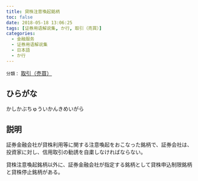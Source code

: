 ```yaml
---
title: 貸株注意喚起銘柄
toc: false
date: 2018-05-18 13:06:25
tags: [证券用语解说集, か行, 取引（売買）]
categories:
  - 金融服务
  - 证券用语解说集
  - 日本語
  - か行
---
```


`分類：` [取引（売買）](/tags/取引（売買）/)

## ひらがな

かしかぶちゅういかんきめいがら

## 説明

証券金融会社が貸株利用等に関する注意喚起をおこなった銘柄で、証券会社は、投資家に対し、信用取引の勧誘を自粛しなければならない。

貸株注意喚起銘柄以外に、証券金融会社が指定する銘柄として貸株申込制限銘柄と貸株停止銘柄がある。
